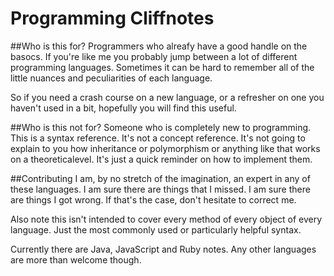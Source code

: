# Programming Cliffnotes
##Who is this for?
Programmers who alreafy have a good handle on the basocs. If you're like me you probably jump between a lot of different programming languages. Sometimes it can be hard to remember all of the little nuances and peculiarities of each language.

So if you need a crash course on a new language, or a refresher on one you haven't used in a bit, hopefully you will find this useful.

##Who is this not for?
Someone who is completely new to programming. This is a syntax reference. It's not a concept reference. It's not going to explain to you how inheritance or polymorphism or anything like that works on a theoreticalevel. It's just a quick reminder on how to implement them.

##Contributing
I am, by no stretch of the imagination, an expert in any of these languages. I am sure there are things that I missed. I am sure there are things I got wrong. If that's the case, don't hesitate to correct me.

Also note this isn't intended to cover every method of every object of every language. Just the most commonly used or particularly helpful syntax.

Currently there are Java, JavaScript and Ruby notes. Any other languages are more than welcome though.
